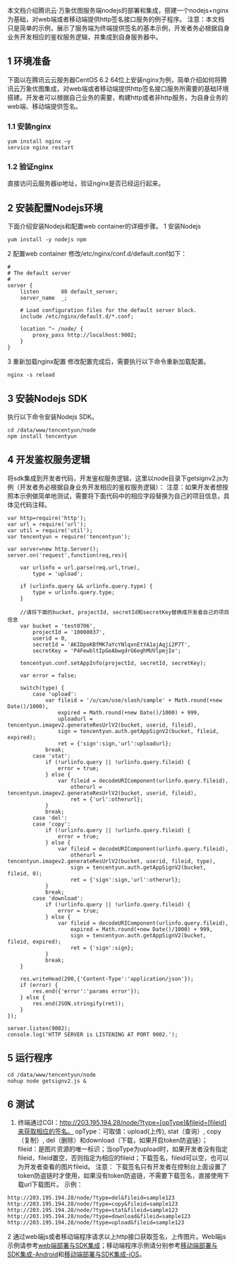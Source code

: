 本文档介绍腾讯云·万象优图服务端nodejs的部署和集成，搭建一个nodejs+nginx为基础，对web端或者移动端提供http签名接口服务的例子程序。
注意：本文档只是简单的示例，展示了服务端为终端提供签名的基本示例，开发者务必根据自身业务开发相应的鉴权服务逻辑，并集成到自身服务器中。
## 1 环境准备
下面以在腾讯云云服务器CentOS 6.2 64位上安装nginx为例，简单介绍如何将腾讯云万象优图集成，对web端或者移动端提供http签名接口服务所需要的基础环境搭建。开发者可以根据自己业务的需要，构建http或者非http服务，为自身业务的web端、移动端提供签名。
### 1.1 安装nginx

```
yum install nginx –y
service nginx restart
```
### 1.2 验证nginx
直接访问云服务器ip地址，验证nginx是否已经运行起来。
## 2 安装配置Nodejs环境
下面介绍安装Nodejs和配置web container的详细步骤。
1 安装Nodejs

```
yum install -y nodejs npm
```
2 配置web container
修改/etc/nginx/conf.d/default.conf如下：

```
#
# The default server
#
server {
    listen       80 default_server;
    server_name  _;

    # Load configuration files for the default server block.
    include /etc/nginx/default.d/*.conf;

    location ^~ /node/ {
        proxy_pass http://localhost:9002;
    }
}
```
3 重新加载nginx配置
修改配置完成后，需要执行以下命令重新加载配置。
```
nginx -s reload
```
## 3 安装Nodejs SDK
执行以下命令安装Nodejs SDK。
```
cd /data/www/tencentyun/node
npm install tencentyun
```
## 4 开发鉴权服务逻辑
将sdk集成到开发者代码，开发鉴权服务逻辑，这里以node目录下getsignv2.js为例（开发者务必根据自身业务开发相应的鉴权服务逻辑）：
注意：如果开发者想按照本示例做简单地测试，需要将下面代码中的相应字段替换为自己的项目信息，具体见代码注释。

```
var http=require('http');
var url = require('url');
var util = require('util');
var tencentyun = require('tencentyun');

var server=new http.Server();
server.on('request',function(req,res){

    var urlinfo = url.parse(req.url,true),
        type = 'upload';

    if (urlinfo.query && urlinfo.query.type) {
        type = urlinfo.query.type;
    }

    //请将下面的bucket, projectId, secretId和secretKey替换成开发者自己的项目信息
    var bucket = 'test0706',
        projectId = '10000037',
        userid = 0,
        secretId = 'AKIDpoKBfMK7aYcYNlqxnEtYA1ajAqji2P7T',
        secretKey = 'P4FewbltIpGeAbwgdrG6eghMUVlpmjIe';

    tencentyun.conf.setAppInfo(projectId, secretId, secretKey);

    var error = false;

    switch(type) {
        case 'upload':
            var fileid = '/u/can/use/slash/sample' + Math.round(+new Date()/1000),
                expired = Math.round(+new Date()/1000) + 999,
                uploadurl = tencentyun.imagev2.generateResUrlV2(bucket, userid, fileid),
                sign = tencentyun.auth.getAppSignV2(bucket, fileid, expired);
                ret = {'sign':sign,'url':uploadurl};
            break;
        case 'stat':
            if (!urlinfo.query || !urlinfo.query.fileid) {
                error = true;
            } else {
                var fileid = decodeURIComponent(urlinfo.query.fileid),
                    otherurl = tencentyun.imagev2.generateResUrlV2(bucket, userid, fileid),
                    ret = {'url':otherurl};
            }
            break;
        case 'del':
        case 'copy':
            if (!urlinfo.query || !urlinfo.query.fileid) {
                error = true;
            } else {
                var fileid = decodeURIComponent(urlinfo.query.fileid),
                    otherurl = tencentyun.imagev2.generateResUrlV2(bucket, userid, fileid, type),
                    sign = tencentyun.auth.getAppSignV2(bucket, fileid, 0);
                    ret = {'sign':sign,'url':otherurl};
            }
            break;
        case 'download':
            if (!urlinfo.query || !urlinfo.query.fileid) {
                error = true;
            } else {
                var fileid = decodeURIComponent(urlinfo.query.fileid),
                    expired = Math.round(+new Date()/1000) + 999,
                    sign = tencentyun.auth.getAppSignV2(bucket, fileid, expired);
                    ret = {'sign':sign};
            }
            break;
    }

    res.writeHead(200,{'Content-Type':'application/json'});
    if (error) {
        res.end({'error':'params error'});
    } else {
        res.end(JSON.stringify(ret)); 
    }
});

server.listen(9002);
console.log('HTTP SERVER is LISTENING AT PORT 9002.');
```
## 5 运行程序
```
cd /data/www/tencentyun/node
nohup node getsignv2.js &
```
## 6 测试
1. 终端通过CGI：http://203.195.194.28/node/?type=[opType]&fileid=[fileid]来获取相应的签名。
opType：可取值：upload(上传), stat（查询）, copy（复制）, del（删除）和download（下载，如果开启token防盗链）；
fileid：是图片资源的唯一标识；当opType为upload时，如果开发者没有指定fileid，fileid置空，否则指定为相应的fileid；下载签名，fileid可以空，也可以为开发者查看的图片fileid。
注意： 下载签名只有开发者在控制台上面设置了token防盗链时才使用，如果没有token防盗链，不需要下载签名，直接使用下载url下载图片。
示例：
 ```
 http://203.195.194.28/node/?type=del&fileid=sample123
 http://203.195.194.28/node/?type=copy&fileid=sample123
 http://203.195.194.28/node/?type=stat&fileid=sample123
 http://203.195.194.28/node/?type=download&fileid=sample123
 http://203.195.194.28/node/?type=upload&fileid=sample123
```
2 通过web端js或者移动端程序请求以上http接口获取签名，上传图片。Web端js示例请参考[web端部署与SDK集成](/doc/product/275/web端部署示例)；移动端程序示例请分别参考[移动端部署与SDK集成-Android](/doc/product/275/Android部署示例)和[移动端部署与SDK集成-iOS](/doc/product/275/iOS部署示例)。